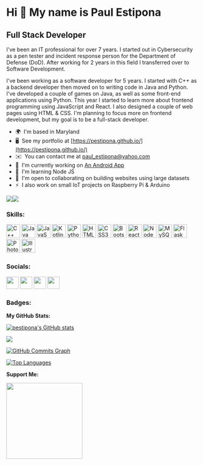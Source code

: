 Hi 👋 My name is Paul Estipona
==============================

Full Stack Developer
--------------------

I've been an IT professional for over 7 years. I started out in Cybersecurity as a pen tester and incident response person for the Department of Defense (DoD). After working for 2 years in this field I transferred over to Software Development.

I've been working as a software developer for 5 years. I started with C++ as a backend developer then moved on to writing code in Java and Python. I've developed a couple of games on Java, as well as some front-end applications using Python. This year I started to learn more about frontend programming using JavaScript and React. I also designed a couple of web pages using HTML & CSS. I'm planning to focus more on frontend development, but my goal is to be a full-stack developer.

* 🌍  I'm based in Maryland
* 🖥️  See my portfolio at [https://pestipona.github.io/](https://pestipona.github.io/)
* ✉️  You can contact me at [paul\_estipona@yahoo.com](mailto:paul_estipona@yahoo.com)
* 🚀  I'm currently working on [An Android App](http://github.com/pestipona/Android-Kids-Drawing-App)
* 🧠  I'm learning Node JS
* 🤝  I'm open to collaborating on building websites using large datasets
* ⚡  I also work on small IoT projects on Raspberry Pi & Arduino

<a href="https://www.github.com/pestipona" target="_blank" rel="noreferrer"><img
src="https://img.shields.io/github/followers/pestipona?logo=github&style=for-the-badge&color=0891b2&labelColor=1c1917" /></a><a href="https://www.twitter.com/estipona_paul" target="_blank" rel="noreferrer"><img
src="https://img.shields.io/twitter/follow/estipona_paul?logo=twitter&style=for-the-badge&color=0891b2&labelColor=1c1917"
/></a>

### Skills:


<p align="left">
<a href="https://docs.microsoft.com/en-us/cpp/?view=msvc-170" target="_blank" rel="noreferrer"><img src="https://raw.githubusercontent.com/danielcranney/readme-generator/main/public/icons/skills/cplusplus-colored.svg" width="36" height="36" alt="C++" /></a>
<a href="https://www.oracle.com/java/" target="_blank" rel="noreferrer"><img src="https://raw.githubusercontent.com/danielcranney/readme-generator/main/public/icons/skills/java-colored.svg" width="36" height="36" alt="Java" /></a>
<a href="https://developer.mozilla.org/en-US/docs/Web/JavaScript" target="_blank" rel="noreferrer"><img src="https://raw.githubusercontent.com/danielcranney/readme-generator/main/public/icons/skills/javascript-colored.svg" width="36" height="36" alt="JavaScript" /></a>
<a href="https://kotlinlang.org/" target="_blank" rel="noreferrer"><img src="https://raw.githubusercontent.com/danielcranney/readme-generator/main/public/icons/skills/kotlin-colored.svg" width="36" height="36" alt="Kotlin" /></a>
<a href="https://www.python.org/" target="_blank" rel="noreferrer"><img src="https://raw.githubusercontent.com/danielcranney/readme-generator/main/public/icons/skills/python-colored.svg" width="36" height="36" alt="Python" /></a>
<a href="https://developer.mozilla.org/en-US/docs/Glossary/HTML5" target="_blank" rel="noreferrer"><img src="https://raw.githubusercontent.com/danielcranney/readme-generator/main/public/icons/skills/html5-colored.svg" width="36" height="36" alt="HTML5" /></a>
<a href="https://www.w3.org/TR/CSS/#css" target="_blank" rel="noreferrer"><img src="https://raw.githubusercontent.com/danielcranney/readme-generator/main/public/icons/skills/css3-colored.svg" width="36" height="36" alt="CSS3" /></a>
<a href="https://getbootstrap.com/" target="_blank" rel="noreferrer"><img src="https://raw.githubusercontent.com/danielcranney/readme-generator/main/public/icons/skills/bootstrap-colored.svg" width="36" height="36" alt="Bootstrap" /></a>
<a href="https://reactjs.org/" target="_blank" rel="noreferrer"><img src="https://raw.githubusercontent.com/danielcranney/readme-generator/main/public/icons/skills/react-colored.svg" width="36" height="36" alt="React" /></a>
<a href="https://nodejs.org/en/" target="_blank" rel="noreferrer"><img src="https://raw.githubusercontent.com/danielcranney/readme-generator/main/public/icons/skills/nodejs-colored.svg" width="36" height="36" alt="NodeJS" /></a>
<a href="https://www.mysql.com/" target="_blank" rel="noreferrer"><img src="https://raw.githubusercontent.com/danielcranney/readme-generator/main/public/icons/skills/mysql-colored.svg" width="36" height="36" alt="MySQL" /></a>
<a href="https://flask.palletsprojects.com/en/2.0.x/" target="_blank" rel="noreferrer"><img src="https://raw.githubusercontent.com/danielcranney/readme-generator/main/public/icons/skills/flask-colored.svg" width="36" height="36" alt="Flask" /></a>
<a href="https://www.adobe.com/uk/products/photoshop.html" target="_blank" rel="noreferrer"><img src="https://raw.githubusercontent.com/danielcranney/readme-generator/main/public/icons/skills/photoshop-colored.svg" width="36" height="36" alt="Photoshop" /></a>
<a href="adobe.com/uk/products/illustrator.html" target="_blank" rel="noreferrer"><img src="https://raw.githubusercontent.com/danielcranney/readme-generator/main/public/icons/skills/illustrator-colored.svg" width="36" height="36" alt="Illustrator" /></a>
</p>


### Socials:

<p align="left"> <a href="https://www.github.com/pestipona" target="_blank" rel="noreferrer"><img src="https://raw.githubusercontent.com/danielcranney/readme-generator/main/public/icons/socials/github.svg" width="32" height="32" /></a> <a href="https://www.linkedin.com/in/paulestipona" target="_blank" rel="noreferrer"><img src="https://raw.githubusercontent.com/danielcranney/readme-generator/main/public/icons/socials/linkedin.svg" width="32" height="32" /></a> <a href="https://www.stackoverflow.com/users/paul17C" target="_blank" rel="noreferrer"><img src="https://raw.githubusercontent.com/danielcranney/readme-generator/main/public/icons/socials/stackoverflow.svg" width="32" height="32" /></a> <a href="https://www.twitter.com/estipona_paul" target="_blank" rel="noreferrer"><img src="https://raw.githubusercontent.com/danielcranney/readme-generator/main/public/icons/socials/twitter.svg" width="32" height="32" /></a></p>

### Badges:

<b>My GitHub Stats:</b>

<a href="http://www.github.com/pestipona"><img src="https://github-readme-stats.vercel.app/api?username=pestipona&show_icons=true&hide=&count_private=true&title_color=0891b2&text_color=ffffff&icon_color=0891b2&bg_color=1c1917&hide_border=true&show_icons=true" alt="pestipona's GitHub stats" /></a>

<a href="http://www.github.com/pestipona"><img src="https://github-readme-streak-stats.herokuapp.com/?user=pestipona&stroke=ffffff&background=1c1917&ring=0891b2&fire=0891b2&currStreakNum=ffffff&currStreakLabel=0891b2&sideNums=ffffff&sideLabels=ffffff&dates=ffffff&hide_border=true" /></a>

<a href="http://www.github.com/pestipona"><img src="https://github-readme-activity-graph.cyclic.app/graph?username=pestipona&bg_color=1c1917&color=ffffff&line=0891b2&point=ffffff&area_color=1c1917&area=true&hide_border=true&custom_title=GitHub%20Commits%20Graph" alt="GitHub Commits Graph" /></a>

<a href="https://github.com/pestipona" align="left"><img src="https://github-readme-stats.vercel.app/api/top-langs/?username=pestipona&langs_count=10&title_color=0891b2&text_color=ffffff&icon_color=0891b2&bg_color=1c1917&hide_border=true&locale=en&custom_title=Top%20%Languages" alt="Top Languages" /></a>

<b>Support Me:</b>

<div>
  <a href="https://www.buymeacoffee.com/paulestipona"><img src="https://cdn.buymeacoffee.com/buttons/v2/default-yellow.png" width="200" /></a>
</div>


